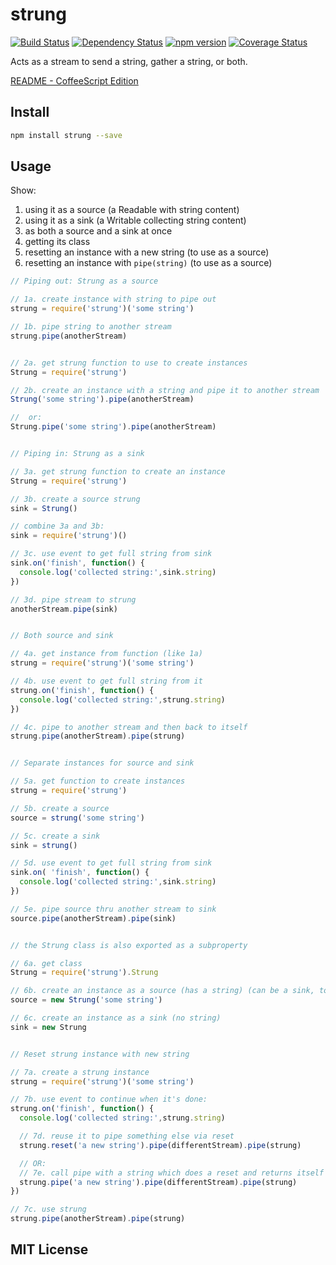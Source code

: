 # strung
[![Build Status](https://travis-ci.org/elidoran/node-strung.svg?branch=master)](https://travis-ci.org/elidoran/node-strung)
[![Dependency Status](https://gemnasium.com/elidoran/node-strung.png)](https://gemnasium.com/elidoran/node-strung)
[![npm version](https://badge.fury.io/js/strung.svg)](http://badge.fury.io/js/strung)
[![Coverage Status](https://coveralls.io/repos/github/elidoran/node-strung/badge.svg?branch=master)](https://coveralls.io/github/elidoran/node-strung?branch=master)

Acts as a stream to send a string, gather a string, or both.

[README - CoffeeScript Edition](https://github.com/elidoran/node-strung/blob/master/docs/README.cs.md)


## Install

```sh
npm install strung --save
```


## Usage

Show:

1. using it as a source (a Readable with string content)
2. using it as a sink (a Writable collecting string content)
3. as both a source and a sink at once
4. getting its class
5. resetting an instance with a new string (to use as a source)
6. resetting an instance with `pipe(string)` (to use as a source)

```javascript
// Piping out: Strung as a source

// 1a. create instance with string to pipe out
strung = require('strung')('some string')

// 1b. pipe string to another stream
strung.pipe(anotherStream)


// 2a. get strung function to use to create instances
Strung = require('strung')

// 2b. create an instance with a string and pipe it to another stream
Strung('some string').pipe(anotherStream)

//  or:
Strung.pipe('some string').pipe(anotherStream)


// Piping in: Strung as a sink

// 3a. get strung function to create an instance
Strung = require('strung')

// 3b. create a source strung
sink = Strung()

// combine 3a and 3b:
sink = require('strung')()

// 3c. use event to get full string from sink
sink.on('finish', function() {
  console.log('collected string:',sink.string)
})

// 3d. pipe stream to strung
anotherStream.pipe(sink)


// Both source and sink

// 4a. get instance from function (like 1a)
strung = require('strung')('some string')

// 4b. use event to get full string from it
strung.on('finish', function() {
  console.log('collected string:',strung.string)
})

// 4c. pipe to another stream and then back to itself
strung.pipe(anotherStream).pipe(strung)


// Separate instances for source and sink

// 5a. get function to create instances
strung = require('strung')

// 5b. create a source
source = strung('some string')

// 5c. create a sink
sink = strung()

// 5d. use event to get full string from sink
sink.on( 'finish', function() {
  console.log('collected string:',sink.string)
})

// 5e. pipe source thru another stream to sink
source.pipe(anotherStream).pipe(sink)


// the Strung class is also exported as a subproperty

// 6a. get class
Strung = require('strung').Strung

// 6b. create an instance as a source (has a string) (can be a sink, too)
source = new Strung('some string')

// 6c. create an instance as a sink (no string)
sink = new Strung


// Reset strung instance with new string

// 7a. create a strung instance
strung = require('strung')('some string')

// 7b. use event to continue when it's done:
strung.on('finish', function() {
  console.log('collected string:',strung.string)

  // 7d. reuse it to pipe something else via reset
  strung.reset('a new string').pipe(differentStream).pipe(strung)

  // OR:
  // 7e. call pipe with a string which does a reset and returns itself
  strung.pipe('a new string').pipe(differentStream).pipe(strung)
})

// 7c. use strung
strung.pipe(anotherStream).pipe(strung)
```

## MIT License
